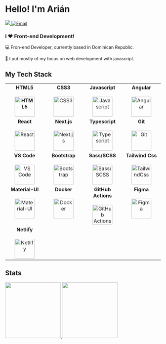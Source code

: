 # Hello! I'm Arián

<p align="left">
  <!--
  <a href="https://www.ariangarcia.com/"><img alt="Website" src="https://img.shields.io/badge/Website-www.ariangarcia.com-blue?style=flat-square&logo=google-chrome"></a>
  -->
  <a href="https://www.linkedin.com/in/ari%C3%A1n-manuel-garc%C3%ADa-reynoso-8b7456172/">
    <img src="https://img.shields.io/badge/LinkedIn-%230077B5.svg?&style=flat-square&logo=linkedin&logoColor=white">
  </a>
  <a href="mailto:arianmanuel75@gmail.com">
    <img alt="Email" src="https://img.shields.io/badge/Email-red.svg?style=flat-square&logo=gmail&logoColor=white">
  </a>
</p>

### I ❤️ Front-end Development!

:computer: Fron-end Developer, currently based in Dominican Republic.

:vulcan_salute: I put mostly of my focus on web development with javascript.

## My Tech Stack

<table>
  <tbody>
    <tr valign="top">
      <td width="25%" align="center">
        <b>HTML5</span><br><br>
        <img height="64px" src="https://cdn.svgporn.com/logos/html-5.svg" alt="HTML5">
      </td>
      <td width="25%" align="center">
        <b>CSS3</b><br><br>
        <img height="64px" src="https://cdn.svgporn.com/logos/css-3.svg" alt="CSS3">
      </td>
      <td width="25%" align="center">
        <b>Javascript</b><br><br>
        <img height="64px" src="https://cdn.svgporn.com/logos/javascript.svg" alt="Javascript">
      </td>
      <td width="25%" align="center">
        <b>Angular</b><br><br>
        <img height="64px" src="https://cdn.svgporn.com/logos/angular.svg" alt="Angular">
      </td>
    </tr>
    <tr valign="top">
      <td width="25%" align="center">
        <b>React</b><br><br>
        <img height="64px" src="https://cdn.svgporn.com/logos/react.svg" alt="React">
      </td>
      <td width="25%" align="center">
        <b>Next.js</b><br><br>
        <img height="64px" src="https://cdn.svgporn.com/logos/nextjs.svg" alt="Next.js">
      </td>
      <td width="25%" align="center">
        <b>Typescript</b><br><br>
        <img height="64px" src="https://cdn.svgporn.com/logos/typescript-icon.svg" alt="Typescript">
      </td>
      <td width="25%" align="center">
        <b>Git</b><br><br>
        <img height="64px" src="https://cdn.svgporn.com/logos/git-icon.svg" alt="Git">
      </td>
    </tr>
    <tr valign="top">
      <td width="25%" align="center">
        <b>VS Code</b><br><br>
        <img height="64px" src="https://cdn.svgporn.com/logos/visual-studio-code.svg" alt="VS Code">
      </td>
      <td width="25%" align="center">
        <b>Bootstrap</b><br><br>
        <img height="64px" src="https://cdn.svgporn.com/logos/bootstrap.svg" alt="Bootstrap">
      </td>
      <td width="25%" align="center">
        <b>Sass/SCSS</b><br><br>
        <img height="64px" src="https://cdn.svgporn.com/logos/sass.svg" alt="Sass/SCSS">
      </td>
      <td width="25%" align="center">
        <b>Tailwind Css</b><br><br>
        <img height="64px" src="https://cdn.svgporn.com/logos/tailwindcss-icon.svg" alt="TailwindCss">
      </td>
    </tr>
    <tr valign="top">
      <td width="25%" align="center">
        <b>Material-UI</b><br><br>
        <img height="64px" src="https://cdn.svgporn.com/logos/material-ui.svg" alt="Material-UI">
      </td>
      <td width="25%" align="center">
        <b>Docker</b><br><br>
        <img height="64px" src="https://cdn.svgporn.com/logos/docker.svg" alt="Docker">
      </td>
      <td width="25%" align="center">
        <b>GitHub Actions</b><br><br>
        <img height="64px" src="https://user-images.githubusercontent.com/26602549/142821784-13ba66c2-81c8-4e0a-b8ac-e603ac138f98.png" alt="GitHub Actions">
      </td>
      <td width="25%" align="center">
        <b>Figma</b><br><br>
        <img height="64px" src="https://cdn.svgporn.com/logos/figma.svg" alt="Figma">
      </td>
    </tr>
    <tr>
      <td width="25%" align="center">
        <b>Netlify</b><br><br>
        <img height="64px" src="https://cdn.svgporn.com/logos/netlify.svg" alt="Netlify">
      </td>
    </tr>
  </tbody>
</table>

## Stats

<a href="https://github.com/AVS1508">
  <img height="180em" src="https://github-readme-stats.vercel.app/api?username=ArianGarcia&theme=buefy&show_icons=true" />
  <img height="180em" src="https://github-readme-stats.vercel.app/api/top-langs/?username=ArianGarcia&theme=buefy&layout=compact" />
</a>
